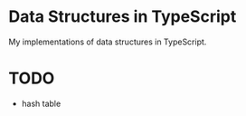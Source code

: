 # Data Structures in TypeScript
My implementations of data structures in TypeScript.

# TODO
* hash table

